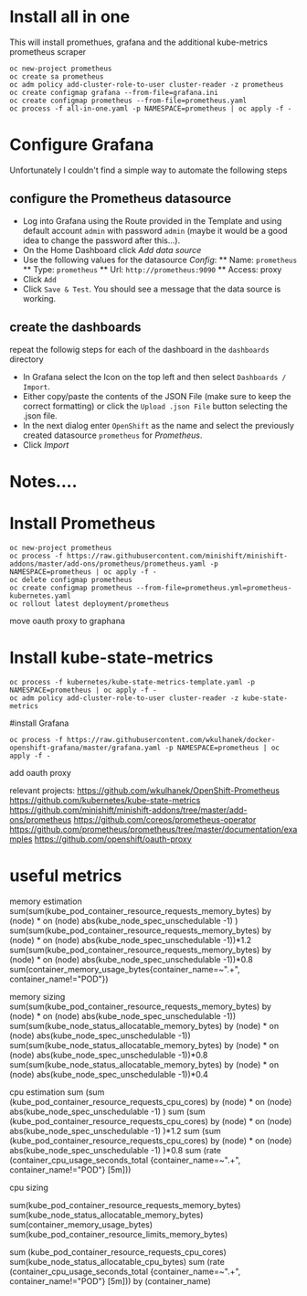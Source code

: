 # Install all in one
This will install promethues, grafana and the additional kube-metrics prometheus scraper
```
oc new-project prometheus
oc create sa prometheus
oc adm policy add-cluster-role-to-user cluster-reader -z prometheus
oc create configmap grafana --from-file=grafana.ini
oc create configmap prometheus --from-file=prometheus.yaml
oc process -f all-in-one.yaml -p NAMESPACE=prometheus | oc apply -f -

```

# Configure Grafana
Unfortunately I couldn't find a simple way to automate the following steps

## configure the Prometheus datasource

* Log into Grafana using the Route provided in the Template and using default account `admin` with password `admin` (maybe it would be a good idea to change the password after this...).
* On the Home Dashboard click *Add data source*
* Use the following values for the datasource *Config*:
** Name: `prometheus`
** Type: `prometheus`
** Url: `http://prometheus:9090`
** Access: proxy
* Click `Add`
* Click `Save & Test`. You should see a message that the data source is working.

## create the dashboards

repeat the followig steps for each of the dashboard in the `dashboards` directory
* In Grafana select the Icon on the top left and then select `Dashboards / Import`.
* Either copy/paste the contents of the JSON File (make sure to keep the correct formatting) or click the `Upload .json File` button selecting the .json file.
* In the next dialog enter `OpenShift` as the name and select the previously created datasource `prometheus` for *Prometheus*.
* Click *Import*




# Notes....

# Install Prometheus

```
oc new-project prometheus
oc process -f https://raw.githubusercontent.com/minishift/minishift-addons/master/add-ons/prometheus/prometheus.yaml -p NAMESPACE=prometheus | oc apply -f -
oc delete configmap prometheus
oc create configmap prometheus --from-file=prometheus.yml=prometheus-kubernetes.yaml
oc rollout latest deployment/prometheus
```
move oauth proxy to graphana


# Install kube-state-metrics
```
oc process -f kubernetes/kube-state-metrics-template.yaml -p NAMESPACE=prometheus | oc apply -f -
oc adm policy add-cluster-role-to-user cluster-reader -z kube-state-metrics
```

#install Grafana
```
oc process -f https://raw.githubusercontent.com/wkulhanek/docker-openshift-grafana/master/grafana.yaml -p NAMESPACE=prometheus | oc apply -f -
```
add oauth proxy



relevant projects:
https://github.com/wkulhanek/OpenShift-Prometheus
https://github.com/kubernetes/kube-state-metrics
https://github.com/minishift/minishift-addons/tree/master/add-ons/prometheus
https://github.com/coreos/prometheus-operator
https://github.com/prometheus/prometheus/tree/master/documentation/examples
https://github.com/openshift/oauth-proxy

# useful metrics

memory estimation
sum(sum(kube_pod_container_resource_requests_memory_bytes) by (node) * on (node) abs(kube_node_spec_unschedulable -1) )
sum(sum(kube_pod_container_resource_requests_memory_bytes) by (node) * on (node) abs(kube_node_spec_unschedulable -1))*1.2
sum(sum(kube_pod_container_resource_requests_memory_bytes) by (node) * on (node) abs(kube_node_spec_unschedulable -1))*0.8
sum(container_memory_usage_bytes{container_name=~".+", container_name!="POD"})

memory sizing
sum(sum(kube_pod_container_resource_requests_memory_bytes) by (node) * on (node) abs(kube_node_spec_unschedulable -1))
sum(sum(kube_node_status_allocatable_memory_bytes) by (node) * on (node) abs(kube_node_spec_unschedulable -1))
sum(sum(kube_node_status_allocatable_memory_bytes) by (node) * on (node) abs(kube_node_spec_unschedulable -1))*0.8
sum(sum(kube_node_status_allocatable_memory_bytes) by (node) * on (node) abs(kube_node_spec_unschedulable -1))*0.4

cpu estimation
sum (sum (kube_pod_container_resource_requests_cpu_cores) by (node) * on (node) abs(kube_node_spec_unschedulable -1) )
sum (sum (kube_pod_container_resource_requests_cpu_cores) by (node) * on (node) abs(kube_node_spec_unschedulable -1) )*1.2
sum (sum (kube_pod_container_resource_requests_cpu_cores) by (node) * on (node) abs(kube_node_spec_unschedulable -1) )*0.8
sum (rate (container_cpu_usage_seconds_total {container_name=~".+", container_name!="POD"} [5m]))

cpu sizing


sum(kube_pod_container_resource_requests_memory_bytes)
sum(kube_node_status_allocatable_memory_bytes)
sum(container_memory_usage_bytes)
sum(kube_pod_container_resource_limits_memory_bytes)

sum (kube_pod_container_resource_requests_cpu_cores)
sum(kube_node_status_allocatable_cpu_bytes)
sum (rate (container_cpu_usage_seconds_total {container_name=~".+", container_name!="POD"} [5m])) by (container_name)